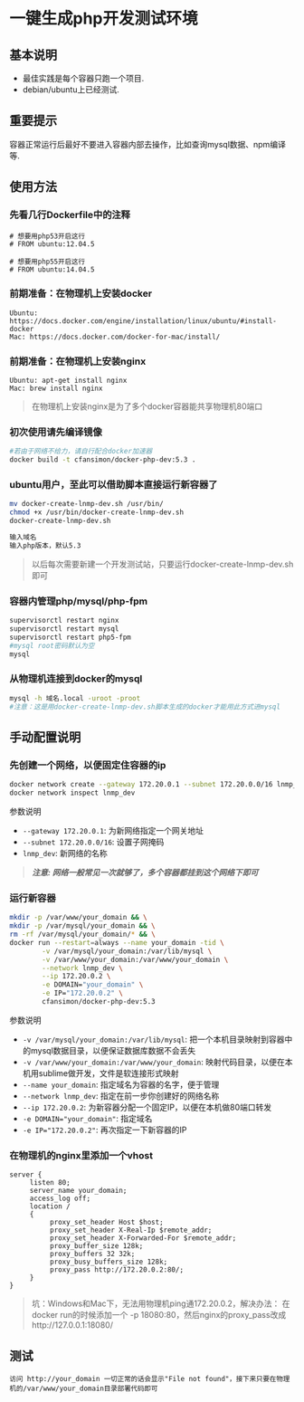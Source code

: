 # 一键生成php开发测试环境

## 基本说明

* 最佳实践是每个容器只跑一个项目.
* debian/ubuntu上已经测试.

## 重要提示

容器正常运行后最好不要进入容器内部去操作，比如查询mysql数据、npm编译等.

## 使用方法

### 先看几行Dockerfile中的注释

```
# 想要用php53开启这行
# FROM ubuntu:12.04.5

# 想要用php55开启这行
# FROM ubuntu:14.04.5
```

### 前期准备：在物理机上安装docker
```
Ubuntu: https://docs.docker.com/engine/installation/linux/ubuntu/#install-docker
Mac: https://docs.docker.com/docker-for-mac/install/
```

### 前期准备：在物理机上安装nginx
```
Ubuntu: apt-get install nginx
Mac: brew install nginx
```

>在物理机上安装nginx是为了多个docker容器能共享物理机80端口

### 初次使用请先编译镜像

```bash
#若由于网络不给力，请自行配合docker加速器
docker build -t cfansimon/docker-php-dev:5.3 .
```

### ubuntu用户，至此可以借助脚本直接运行新容器了

```bash
mv docker-create-lnmp-dev.sh /usr/bin/
chmod +x /usr/bin/docker-create-lnmp-dev.sh
docker-create-lnmp-dev.sh

输入域名
输入php版本，默认5.3
```
>以后每次需要新建一个开发测试站，只要运行docker-create-lnmp-dev.sh
即可

### 容器内管理php/mysql/php-fpm

```bash
supervisorctl restart nginx
supervisorctl restart mysql
supervisorctl restart php5-fpm
#mysql root密码默认为空
mysql
```

### 从物理机连接到docker的mysql

```bash
mysql -h 域名.local -uroot -proot
#注意：这是用docker-create-lnmp-dev.sh脚本生成的docker才能用此方式进mysql
```

## 手动配置说明

### 先创建一个网络，以便固定住容器的ip

```bash
docker network create --gateway 172.20.0.1 --subnet 172.20.0.0/16 lnmp_dev
docker network inspect lnmp_dev
```

参数说明

* `--gateway 172.20.0.1`: 为新网络指定一个网关地址
* `--subnet 172.20.0.0/16`: 设置子网掩码
* `lnmp_dev`: 新网络的名称

> ***注意: 网络一般常见一次就够了，多个容器都挂到这个网络下即可***

### 运行新容器

```bash
mkdir -p /var/www/your_domain && \
mkdir -p /var/mysql/your_domain && \
rm -rf /var/mysql/your_domain/* && \
docker run --restart=always --name your_domain -tid \
        -v /var/mysql/your_domain:/var/lib/mysql \
        -v /var/www/your_domain:/var/www/your_domain \
        --network lnmp_dev \
        --ip 172.20.0.2 \
        -e DOMAIN="your_domain" \
        -e IP="172.20.0.2" \
        cfansimon/docker-php-dev:5.3
```

参数说明

* `-v /var/mysql/your_domain:/var/lib/mysql`: 把一个本机目录映射到容器中的mysql数据目录，以便保证数据库数据不会丢失
* `-v /var/www/your_domain:/var/www/your_domain`: 映射代码目录，以便在本机用sublime做开发，文件是软连接形式映射
* `--name your_domain`: 指定域名为容器的名字，便于管理
* `--network lnmp_dev`: 指定在前一步你创建好的网络名称
* `--ip 172.20.0.2`: 为新容器分配一个固定IP，以便在本机做80端口转发
* `-e DOMAIN="your_domain"`: 指定域名
* `-e IP="172.20.0.2"`: 再次指定一下新容器的IP

### 在物理机的nginx里添加一个vhost

```
server {
     listen 80;
     server_name your_domain;
     access_log off;
     location /
     {
          proxy_set_header Host $host;
          proxy_set_header X-Real-Ip $remote_addr;
          proxy_set_header X-Forwarded-For $remote_addr;
          proxy_buffer_size 128k;
          proxy_buffers 32 32k;
          proxy_busy_buffers_size 128k;
          proxy_pass http://172.20.0.2:80/;
     }
}
```

>坑：Windows和Mac下，无法用物理机ping通172.20.0.2，解决办法：
>在docker run的时候添加一个 -p 18080:80，然后nginx的proxy_pass改成http://127.0.0.1:18080/

## 测试

```
访问 http://your_domain 一切正常的话会显示"File not found"，接下来只要在物理机的/var/www/your_domain目录部署代码即可
```